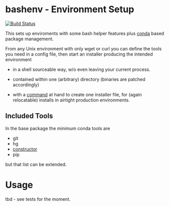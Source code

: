 # bashenv - Environment Setup

[![Build Status](https://travis-ci.org/axiros/bashenv.svg?branch=master)](https://travis-ci.org/axiros/bashenv)

This sets up enviroments with some bash helper features plus [conda](https://anaconda.org/)
based package management.

From any Unix environment with only wget or curl you can define the tools you
need in a config file, then start an installer producing the intended environment

- in a shell sourceable way, w/o even leaving your current process.

- contained within one (arbitrary) directory (binaries are patched accordingly)

- with a [command][constructor] at hand to create one installer file,
  for (again relocatable) installs in airtight production environments.


## Included Tools

In the base package the minimum conda tools are

- git
- hg
- [constructor][constructor]
- pip

but that list can be extended.


# Usage

tbd - see tests for the moment.





[constructor]: https://tech.zegami.com/conda-constructor-tutorial-make-your-python-code-easy-to-install-cross-platform-f0c1f3096ae4 
